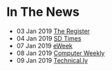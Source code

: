 # In The News

- 03 Jan 2019 [The Register](https://www.theregister.co.uk/2019/01/03/damn_vulnerable_serverless_application/)
- 04 Jan 2019 [SD Times](https://sdtimes.com/cloud/sd-times-news-digest-protegos-dvsa-quicklogic-acquires-ai-company-and-iot-interoperability/)
- 07 Jan 2019 [eWeek](http://www.eweek.com/security/protego-labs-boosts-serverless-security-with-open-source-project)
- 08 Jan 2019 [Computer Weekly](https://www.computerweekly.com/news/252455429/Protego-Labs-launches-serverless-app-security-tool)
- 09 Jan 2019 [Technical.ly](https://technical.ly/baltimore/2019/01/08/protego-has-a-new-open-source-tool-to-provide-serverless-security-training/)
